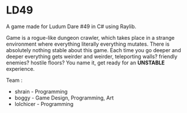 # LD49
 A game made for Ludum Dare #49 in C# using Raylib.

 Game is a rogue-like dungeon crawler, which takes place in a strange environment 
 where everything literally everything mutates. There is absolutely nothing stable
 about this game. Each time you go deeper and deeper everything gets weirder and
 weirder, teleporting walls? friendly enemies? hostile floors? You name it, get
 ready for an **UNSTABLE** experience.

 Team :
 * shrain - Programming
 * boggy - Game Design, Programming, Art
 * lolchicer - Programming 